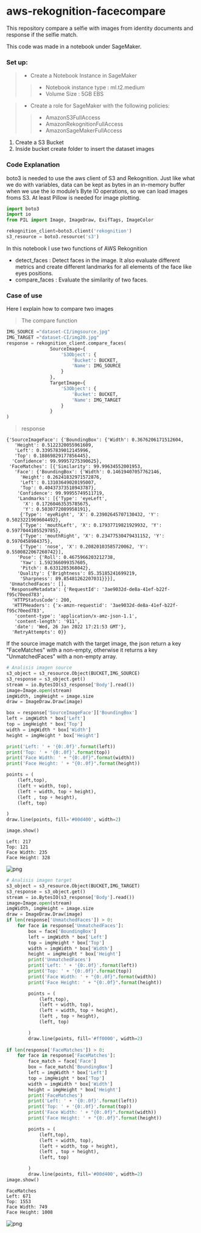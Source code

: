# aws-rekognition-facecompare
This repository compare a selfie with images from identity documents and response if the selfie match.

This code was made in a notebook under SageMaker.

### Set up:
> - Create a Notebook Instance in SageMaker
>> - Notebook instance type : ml.t2.medium
>> - Volume Size : 5GB EBS

> - Create a role for SageMaker with the following policies:
>> - AmazonS3FullAccess
>> - AmazonRekognitionFullAccess
>> - AmazonSageMakerFullAccess

1. Create a S3 Bucket
2. Inside bucket create folder to insert the dataset images

### Code Explanation
boto3 is needed to use the aws client of S3 and Rekognition. Just like what we do with variables, data can be kept as bytes in an in-memory buffer when we use the io module’s Byte IO operations, so we can load images froms S3.
At least Pillow is needed for image plotting.
```python
import boto3
import io
from PIL import Image, ImageDraw, ExifTags, ImageColor

rekognition_client=boto3.client('rekognition')
s3_resource = boto3.resource('s3')
```

In this notebook I use two functions of AWS Rekognition

- detect_faces : Detect faces in the image. It also evaluate different metrics and create different landmarks for all elements of the face like eyes positions.
- compare_faces : Evaluate the similarity of two faces.

### Case of use
Here I explain how to compare two images

> The compare function

```python
IMG_SOURCE ="dataset-CI/imgsource.jpg"
IMG_TARGET ="dataset-CI/img20.jpg"
response = rekognition_client.compare_faces(
                SourceImage={
                    'S3Object': {
                        'Bucket': BUCKET,
                        'Name': IMG_SOURCE
                    }
                },
                TargetImage={
                    'S3Object': {
                        'Bucket': BUCKET,
                        'Name': IMG_TARGET                    
                    }
                }
)
```



> response





    {'SourceImageFace': {'BoundingBox': {'Width': 0.3676206171512604,
       'Height': 0.5122320055961609,
       'Left': 0.33957839012145996,
       'Top': 0.18869829177856445},
      'Confidence': 99.99957275390625},
     'FaceMatches': [{'Similarity': 99.99634552001953,
       'Face': {'BoundingBox': {'Width': 0.14619407057762146,
         'Height': 0.26241832971572876,
         'Left': 0.13103649020195007,
         'Top': 0.40437373518943787},
        'Confidence': 99.99955749511719,
        'Landmarks': [{'Type': 'eyeLeft',
          'X': 0.17260463535785675,
          'Y': 0.5030772089958191},
         {'Type': 'eyeRight', 'X': 0.23902645707130432, 'Y': 0.5023221969604492},
         {'Type': 'mouthLeft', 'X': 0.17937719821929932, 'Y': 0.5977044105529785},
         {'Type': 'mouthRight', 'X': 0.23477530479431152, 'Y': 0.5970458984375},
         {'Type': 'nose', 'X': 0.20820103585720062, 'Y': 0.5500822067260742}],
        'Pose': {'Roll': 0.4675966203212738,
         'Yaw': 1.592366099357605,
         'Pitch': 8.6331205368042},
        'Quality': {'Brightness': 85.35185241699219,
         'Sharpness': 89.85481262207031}}}],
     'UnmatchedFaces': [],
     'ResponseMetadata': {'RequestId': '3ae9032d-de8a-41ef-b22f-f95c70eed783',
      'HTTPStatusCode': 200,
      'HTTPHeaders': {'x-amzn-requestid': '3ae9032d-de8a-41ef-b22f-f95c70eed783',
       'content-type': 'application/x-amz-json-1.1',
       'content-length': '911',
       'date': 'Wed, 26 Jan 2022 17:21:53 GMT'},
      'RetryAttempts': 0}}

If the source image match with the target image, the json return a key "FaceMatches" with a non-empty, otherwise it returns a key "UnmatchedFaces" with a non-empty array.


```python
# Analisis imagen source
s3_object = s3_resource.Object(BUCKET,IMG_SOURCE)
s3_response = s3_object.get()
stream = io.BytesIO(s3_response['Body'].read())
image=Image.open(stream)
imgWidth, imgHeight = image.size  
draw = ImageDraw.Draw(image)  

box = response['SourceImageFace']['BoundingBox']
left = imgWidth * box['Left']
top = imgHeight * box['Top']
width = imgWidth * box['Width']
height = imgHeight * box['Height']

print('Left: ' + '{0:.0f}'.format(left))
print('Top: ' + '{0:.0f}'.format(top))
print('Face Width: ' + "{0:.0f}".format(width))
print('Face Height: ' + "{0:.0f}".format(height))

points = (
    (left,top),
    (left + width, top),
    (left + width, top + height),
    (left , top + height),
    (left, top)

)
draw.line(points, fill='#00d400', width=2)

image.show()
```

    Left: 217
    Top: 121
    Face Width: 235
    Face Height: 328



![png](assets/output_15_1.png)



```python
# Analisis imagen target
s3_object = s3_resource.Object(BUCKET,IMG_TARGET)
s3_response = s3_object.get()
stream = io.BytesIO(s3_response['Body'].read())
image=Image.open(stream)
imgWidth, imgHeight = image.size  
draw = ImageDraw.Draw(image)
if len(response['UnmatchedFaces']) > 0:
    for face in response['UnmatchedFaces']:
        box = face['BoundingBox']
        left = imgWidth * box['Left']
        top = imgHeight * box['Top']
        width = imgWidth * box['Width']
        height = imgHeight * box['Height']
        print('UnmatchedFaces')
        print('Left: ' + '{0:.0f}'.format(left))
        print('Top: ' + '{0:.0f}'.format(top))
        print('Face Width: ' + "{0:.0f}".format(width))
        print('Face Height: ' + "{0:.0f}".format(height))

        points = (
            (left,top),
            (left + width, top),
            (left + width, top + height),
            (left , top + height),
            (left, top)

        )
        draw.line(points, fill='#ff0000', width=2)
        
if len(response['FaceMatches']) > 0:
    for face in response['FaceMatches']:
        face_match = face['Face']
        box = face_match['BoundingBox']
        left = imgWidth * box['Left']
        top = imgHeight * box['Top']
        width = imgWidth * box['Width']
        height = imgHeight * box['Height']
        print('FaceMatches')
        print('Left: ' + '{0:.0f}'.format(left))
        print('Top: ' + '{0:.0f}'.format(top))
        print('Face Width: ' + "{0:.0f}".format(width))
        print('Face Height: ' + "{0:.0f}".format(height))

        points = (
            (left,top),
            (left + width, top),
            (left + width, top + height),
            (left , top + height),
            (left, top)

        )
        draw.line(points, fill='#00d400', width=2)        
image.show()
```

    FaceMatches
    Left: 671
    Top: 1553
    Face Width: 749
    Face Height: 1008

![png](assets/output_16_1.png)

